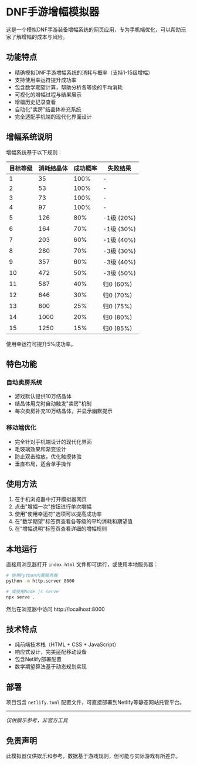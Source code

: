 # DNF手游增幅模拟器

这是一个模拟DNF手游装备增幅系统的网页应用，专为手机端优化，可以帮助玩家了解增幅的成本与风险。

## 功能特点

- 精确模拟DNF手游增幅系统的消耗与概率（支持1-15级增幅）
- 支持使用幸运符提升成功率
- 包含数学期望计算，帮助分析各等级的平均消耗
- 可视化的增幅过程与结果展示
- 增幅历史记录查看
- 自动化"卖房"结晶体补充系统
- 完全适配手机端的现代化界面设计

## 增幅系统说明

增幅系统基于以下规则：

| 目标等级 | 消耗结晶体 | 成功概率 | 失败结果 |
|--------|----------|---------|--------|
| 1 | 35 | 100% | - |
| 2 | 53 | 100% | - |
| 3 | 73 | 100% | - |
| 4 | 97 | 100% | - |
| 5 | 126 | 80% | -1级 (20%) |
| 6 | 164 | 70% | -1级 (30%) |
| 7 | 203 | 60% | -1级 (40%) |
| 8 | 280 | 70% | -3级 (30%) |
| 9 | 357 | 60% | -3级 (40%) |
| 10 | 472 | 50% | -3级 (50%) |
| 11 | 587 | 40% | 归0 (60%) |
| 12 | 646 | 30% | 归0 (70%) |
| 13 | 800 | 25% | 归0 (75%) |
| 14 | 1000 | 20% | 归0 (80%) |
| 15 | 1250 | 15% | 归0 (85%) |

使用幸运符可提升5%成功率。

## 特色功能

### 自动卖房系统
- 游戏默认提供10万结晶体
- 结晶体用完时自动触发"卖房"机制
- 每次卖房补充10万结晶体，并显示幽默提示

### 移动端优化
- 完全针对手机端设计的现代化界面
- 毛玻璃效果和渐变设计
- 防止双击缩放，优化触摸体验
- 垂直布局，适合单手操作

## 使用方法

1. 在手机浏览器中打开模拟器网页
2. 点击"增幅一次"按钮进行单次增幅
3. 使用"使用幸运符"选项可以提高成功率
4. 在"数学期望"标签页查看各等级的平均消耗和期望值
5. 在"增幅说明"标签页查看详细的增幅规则

## 本地运行

直接用浏览器打开 `index.html` 文件即可运行，或使用本地服务器：

```bash
# 使用Python内置服务器
python -m http.server 8000

# 或使用Node.js serve
npx serve .
```

然后在浏览器中访问 http://localhost:8000

## 技术特点

- 纯前端技术栈（HTML + CSS + JavaScript）
- 响应式设计，完美适配移动设备
- 包含Netlify部署配置
- 数学期望算法基于动态规划实现

## 部署

项目包含 `netlify.toml` 配置文件，可直接部署到Netlify等静态网站托管平台。

---

*仅供娱乐参考，非官方工具*

## 免责声明

此模拟器仅供娱乐和参考，数据基于游戏规则，但可能与实际游戏有所差异。
